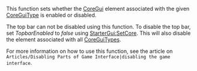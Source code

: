 This function sets whether the [CoreGui](https://developer.roblox.com/en-us/api-reference/class/CoreGui) element associated with the given [CoreGuiType](https://developer.roblox.com/en-us/api-reference/enum/CoreGuiType) is enabled or disabled.

The top bar can not be disabled using this function. To disable the top bar, set _TopbarEnabled_ to _false_ using [StarterGui:SetCore](https://developer.roblox.com/en-us/api-reference/function/StarterGui/SetCore). This will also disable the element associated with all [CoreGuiTypes](https://developer.roblox.com/en-us/api-reference/enum/CoreGuiType).

For more information on how to use this function, see the article on `Articles/Disabling Parts of Game Interface|disabling the game interface`.